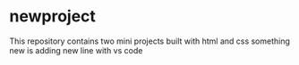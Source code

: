 # newproject 
This repository contains two mini projects built with html and css
something new is adding
new line with vs code